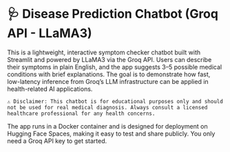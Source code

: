 # 🩺 Disease Prediction Chatbot (Groq API - LLaMA3)


This is a lightweight, interactive symptom checker chatbot built with Streamlit and powered by LLaMA3 via the Groq API. Users can describe their symptoms in plain English, and the app suggests 3–5 possible medical conditions with brief explanations. The goal is to demonstrate how fast, low-latency inference from Groq’s LLM infrastructure can be applied in health-related AI applications.

    ⚠️ Disclaimer: This chatbot is for educational purposes only and should not be used for real medical diagnosis. Always consult a licensed healthcare professional for any health concerns.

The app runs in a Docker container and is designed for deployment on Hugging Face Spaces, making it easy to test and share publicly. You only need a Groq API key to get started.
